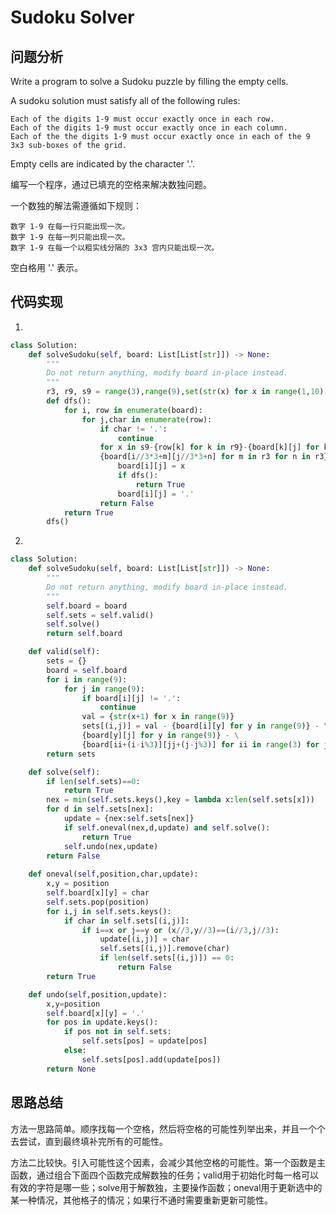 #   Sudoku Solver

## 问题分析

Write a program to solve a Sudoku puzzle by filling the empty cells.

A sudoku solution must satisfy all of the following rules:

    Each of the digits 1-9 must occur exactly once in each row.
    Each of the digits 1-9 must occur exactly once in each column.
    Each of the the digits 1-9 must occur exactly once in each of the 9 3x3 sub-boxes of the grid.

Empty cells are indicated by the character '.'.

编写一个程序，通过已填充的空格来解决数独问题。

一个数独的解法需遵循如下规则：

    数字 1-9 在每一行只能出现一次。
    数字 1-9 在每一列只能出现一次。
    数字 1-9 在每一个以粗实线分隔的 3x3 宫内只能出现一次。

空白格用 '.' 表示。



## 代码实现

1.
```python
class Solution:
    def solveSudoku(self, board: List[List[str]]) -> None:
        """
        Do not return anything, modify board in-place instead.
        """
        r3, r9, s9 = range(3),range(9),set(str(x) for x in range(1,10))
        def dfs():
            for i, row in enumerate(board):
                for j,char in enumerate(row):
                    if char != '.':
                        continue
                    for x in s9-{row[k] for k in r9}-{board[k][j] for k in r9} - \
                    {board[i//3*3+m][j//3*3+n] for m in r3 for n in r3}:
                        board[i][j] = x
                        if dfs():
                            return True
                        board[i][j] = '.'
                    return False
            return True
        dfs()
```

2.
```python
class Solution:
    def solveSudoku(self, board: List[List[str]]) -> None:
        """
        Do not return anything, modify board in-place instead.
        """
        self.board = board
        self.sets = self.valid()
        self.solve()
        return self.board

    def valid(self):
        sets = {}
        board = self.board
        for i in range(9):
            for j in range(9):
                if board[i][j] != '.':
                    continue
                val = {str(x+1) for x in range(9)}
                sets[(i,j)] = val - {board[i][y] for y in range(9)} - \
                {board[y][j] for y in range(9)} - \
                {board[ii+(i-i%3)][jj+(j-j%3)] for ii in range(3) for jj in range(3)}
        return sets

    def solve(self):
        if len(self.sets)==0:
            return True
        nex = min(self.sets.keys(),key = lambda x:len(self.sets[x]))
        for d in self.sets[nex]:
            update = {nex:self.sets[nex]}
            if self.oneval(nex,d,update) and self.solve():
                return True
            self.undo(nex,update)
        return False
    
    def oneval(self,position,char,update):
        x,y = position
        self.board[x][y] = char
        self.sets.pop(position)
        for i,j in self.sets.keys():
            if char in self.sets[(i,j)]:
                if i==x or j==y or (x//3,y//3)==(i//3,j//3):
                    update[(i,j)] = char
                    self.sets[(i,j)].remove(char)
                    if len(self.sets[(i,j)]) == 0:
                        return False
        return True

    def undo(self,position,update):
        x,y=position
        self.board[x][y] = '.'
        for pos in update.keys():
            if pos not in self.sets:
                self.sets[pos] = update[pos]
            else:
                self.sets[pos].add(update[pos])
        return None

```

## 思路总结

方法一思路简单。顺序找每一个空格，然后将空格的可能性列举出来，并且一个个去尝试，直到最终填补完所有的可能性。


方法二比较快。引入可能性这个因素，会减少其他空格的可能性。第一个函数是主函数，通过组合下面四个函数完成解数独的任务；valid用于初始化时每一格可以有效的字符是哪一些；solve用于解数独，主要操作函数；oneval用于更新选中的某一种情况，其他格子的情况；如果行不通时需要重新更新可能性。